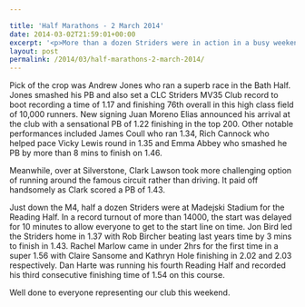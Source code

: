 ```yaml
---

title: 'Half Marathons - 2 March 2014'
date: 2014-03-02T21:59:01+00:00
excerpt: '<p>More than a dozen Striders were in action in a busy weekend of half marathons.</p>'
layout: post
permalink: /2014/03/half-marathons-2-march-2014/
---
```

Pick of the crop was Andrew Jones who ran a superb race in the Bath Half. Jones smashed his PB and also set a CLC Striders MV35 Club record to boot recording a time of 1.17 and finishing 76th overall in this high class field of 10,000 runners. New signing Juan Moreno Elias announced his arrival at the club with a sensational PB of 1.22 finishing in the top 200. Other notable performances included James Coull who ran 1.34, Rich Cannock who helped pace Vicky Lewis round in 1.35 and Emma Abbey who smashed he PB by more than 8 mins to finish on 1.46.

Meanwhile, over at Silverstone, Clark Lawson took more challenging option of running around the famous circuit rather than driving. It paid off handsomely as Clark scored a PB of 1.43.

Just down the M4, half a dozen Striders were at Madejski Stadium for the Reading Half. In a record turnout of more than 14000, the start was delayed for 10 minutes to allow everyone to get to the start line on time. Jon Bird led the Striders home in 1.37 with Rob Bircher beating last years time by 3 mins to finish in 1.43. Rachel Marlow came in under 2hrs for the first time in a super 1.56 with Claire Sansome and Kathryn Hole finishing in 2.02 and 2.03 respectively. Dan Harte was running his fourth Reading Half and recorded his third consecutive finishing time of 1.54 on this course.

Well done to everyone representing our club this weekend.